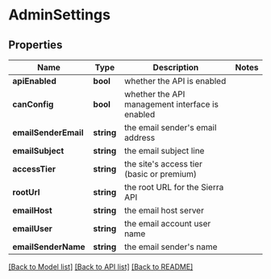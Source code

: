 # AdminSettings

## Properties
Name | Type | Description | Notes
------------ | ------------- | ------------- | -------------
**apiEnabled** | **bool** | whether the API is enabled | 
**canConfig** | **bool** | whether the API management interface is enabled | 
**emailSenderEmail** | **string** | the email sender&#39;s email address | 
**emailSubject** | **string** | the email subject line | 
**accessTier** | **string** | the site&#39;s access tier (basic or premium) | 
**rootUrl** | **string** | the root URL for the Sierra API | 
**emailHost** | **string** | the email host server | 
**emailUser** | **string** | the email account user name | 
**emailSenderName** | **string** | the email sender&#39;s name | 

[[Back to Model list]](../README.md#documentation-for-models) [[Back to API list]](../README.md#documentation-for-api-endpoints) [[Back to README]](../README.md)


